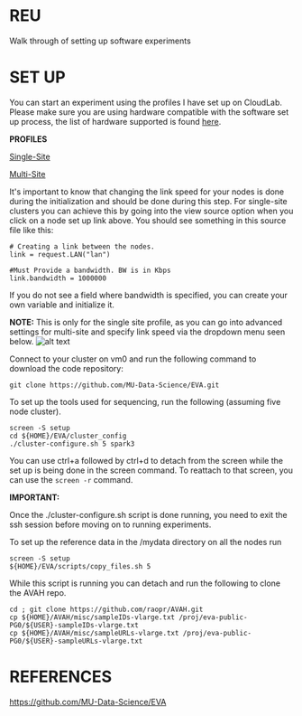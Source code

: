 # REU
Walk through of setting up software experiments

# SET UP
You can start an experiment using the profiles I have set up on CloudLab. Please make sure you are using hardware compatible with the software set up process, the list of hardware supported is found [here](https://github.com/MU-Data-Science/EVA/blob/master/Supported_Machines.txt).

**PROFILES**

[Single-Site](https://www.cloudlab.us/show-profile.php?uuid=85de3eb8-e1d9-11ec-aacb-e4434b2381fc)


[Multi-Site](https://www.cloudlab.us/show-profile.php?uuid=100e630b-e1d4-11ec-aacb-e4434b2381fc)

It's important to know that changing the link speed for your nodes is done during the initialization and should be done during this step.
For single-site clusters you can achieve this by going into the view source option when you click on a node set up link above. You should see something in this source file like this:
```
# Creating a link between the nodes.
link = request.LAN("lan")

#Must Provide a bandwidth. BW is in Kbps
link.bandwidth = 1000000
```
If you do not see a field where bandwidth is specified, you can create your own variable and initialize it.

**NOTE:** This is only for the single site profile, as you can go into advanced settings for multi-site and specify link speed via the dropdown menu seen below.
![alt text](https://github.com/MichaelPS95/REU/blob/main/dropdown.png)

Connect to your cluster on vm0 and run the following command to download the code repository:
```
git clone https://github.com/MU-Data-Science/EVA.git
```
To set up the tools used for sequencing, run the following (assuming five node cluster).
```
screen -S setup
cd ${HOME}/EVA/cluster_config
./cluster-configure.sh 5 spark3
```
You can use ctrl+a followed by ctrl+d to detach from the screen while the set up is being done in the screen command. To reattach to that screen, you can use the ```screen -r``` command.


**IMPORTANT:**

Once the ./cluster-configure.sh script is done running, you need to exit the ssh session before moving on to running experiments.

To set up the reference data in the /mydata directory on all the nodes run
```
screen -S setup
${HOME}/EVA/scripts/copy_files.sh 5
```

While this script is running you can detach and run the following to clone the AVAH repo.
```
cd ; git clone https://github.com/raopr/AVAH.git
cp ${HOME}/AVAH/misc/sampleIDs-vlarge.txt /proj/eva-public-PG0/${USER}-sampleIDs-vlarge.txt
cp ${HOME}/AVAH/misc/sampleURLs-vlarge.txt /proj/eva-public-PG0/${USER}-sampleURLs-vlarge.txt
```

# REFERENCES
https://github.com/MU-Data-Science/EVA
